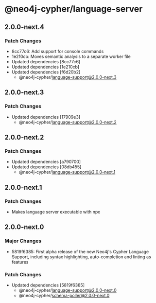 # @neo4j-cypher/language-server

## 2.0.0-next.4

### Patch Changes

- 8cc77c6: Add support for console commands
- 1e210cb: Moves semantic analysis to a separate worker file
- Updated dependencies [8cc77c6]
- Updated dependencies [1e210cb]
- Updated dependencies [f6d20b2]
  - @neo4j-cypher/language-support@2.0.0-next.3

## 2.0.0-next.3

### Patch Changes

- Updated dependencies [17909e3]
  - @neo4j-cypher/language-support@2.0.0-next.2

## 2.0.0-next.2

### Patch Changes

- Updated dependencies [a790700]
- Updated dependencies [08db455]
  - @neo4j-cypher/language-support@2.0.0-next.1

## 2.0.0-next.1

### Patch Changes

- Makes language server executable with npx

## 2.0.0-next.0

### Major Changes

- 5819f6385: First alpha release of the new Neo4j's Cypher Language Support, including syntax highlighting, auto-completion and linting as features

### Patch Changes

- Updated dependencies [5819f6385]
  - @neo4j-cypher/language-support@2.0.0-next.0
  - @neo4j-cypher/schema-poller@2.0.0-next.0
